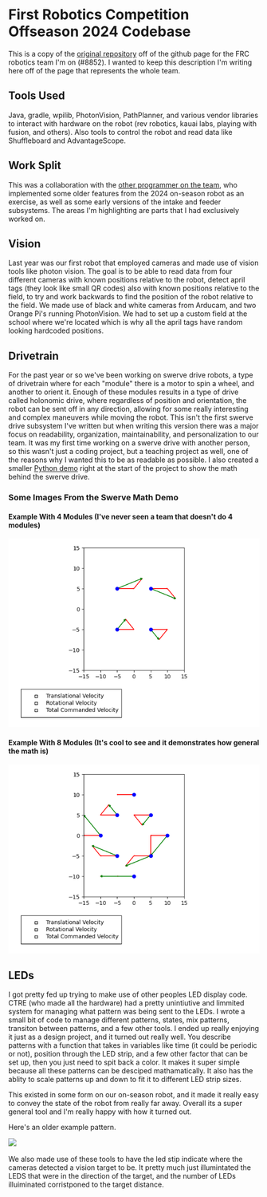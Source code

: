 # First Robotics Competition Offseason 2024 Codebase

This is a copy of the [original repository](https://github.com/Drew-Robotics/offseason-2024) off of the github page for the FRC robotics team I'm on (#8852). I wanted to keep this description I'm writing here off of the page that represents the whole team.

## Tools Used
Java, gradle, wpilib, PhotonVision, PathPlanner, and various vendor libraries to interact with hardware on the robot (rev robotics, kauai labs, playing with fusion, and others).
Also tools to control the robot and read data like Shuffleboard and AdvantageScope.

## Work Split
This was a collaboration with the [other programmer on the team](https://github.com/Pickles888), who implemented some older features from the 2024 on-season robot as an exercise, as well as some early versions of the intake and feeder subsystems. The areas I'm highlighting are parts that I had exclusively worked on.

## Vision

Last year was our first robot that employed cameras and made use of vision tools like photon vision. The goal is to be able to read data from four different cameras with known positions relative to the robot, detect april tags (they look like small QR codes) also with known positions relative to the field, to try and work backwards to find the position of the robot relative to the field. We made use of black and white cameras from Arducam, and two Orange Pi's running PhotonVision. We had to set up a custom field at the school where we're located which is why all the april tags have random looking hardcoded positions.

## Drivetrain

For the past year or so we've been working on swerve drive robots, a type of drivetrain where for each "module" there is a motor to spin a wheel, and another to orient it. Enough of these modules results in a type of drive called holonomic drive, where regardless of position and orientation, the robot can be sent off in any direction, allowing for some really interesting and complex maneuvers while moving the robot. This isn't the first swerve drive subsystem I've written but when writing this version there was a major focus on readability, organization, maintainability, and personalization to our team. It was my first time working on a swerve drive with another person, so this wasn't just a coding project, but a teaching project as well, one of the reasons why I wanted this to be as readable as possible. I also created a smaller [Python demo](https://github.com/njbizzle/SwerveDriveDemo) right at the start of the project to show the math behind the swerve drive.

### Some Images From the Swerve Math Demo

#### Example With 4 Modules (I've never seen a team that doesn't do 4 modules)
<img src="pictures/Figure_1.png">

#### Example With 8 Modules (It's cool to see and it demonstrates how general the math is)
<img src="pictures/Figure_3.png">

## LEDs

I got pretty fed up trying to make use of other peoples LED display code. CTRE (who made all the hardware) had a pretty unintiutive and limmited system for managing what pattern was being sent to the LEDs. I wrote a small bit of code to manage different patterns, states, mix patterns, transiton between patterns, and a few other tools. I ended up really enjoying it just as a design project, and it turned out really well. You describe patterns with a function that takes in variables like time (it could be periodic or not), position through the LED strip, and a few other factor that can be set up, then you just need to spit back a color. It makes it super simple because all these patterns can be desciped mathamatically. It also has the ablity to scale patterns up and down to fit it to different LED strip sizes.

This existed in some form on our on-season robot, and it made it really easy to convey the state of the robot from really far away. Overall its a super general tool and I'm really happy with how it turned out.

Here's an older example pattern.

[![](https://img.youtube.com/vi/YQFC4AxMUEw/0.jpg)](https://www.youtube.com/watch?v=YQFC4AxMUEw)

We also made use of these tools to have the led stip indicate where the cameras detected a vision target to be. It pretty much just illumintated the LEDS that were in the direction of the target, and the number of LEDs illuiminated corristponed to the target distance.
